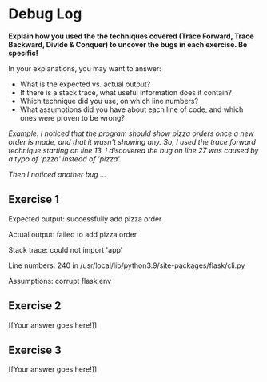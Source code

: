 # Debug Log

**Explain how you used the the techniques covered (Trace Forward, Trace Backward, Divide & Conquer) to uncover the bugs in each exercise. Be specific!**

In your explanations, you may want to answer:

- What is the expected vs. actual output?
- If there is a stack trace, what useful information does it contain?
- Which technique did you use, on which line numbers?
- What assumptions did you have about each line of code, and which ones were proven to be wrong?

_Example: I noticed that the program should show pizza orders once a new order is made, and that it wasn't showing any. So, I used the trace forward technique starting on line 13. I discovered the bug on line 27 was caused by a typo of 'pzza' instead of 'pizza'._

_Then I noticed another bug ..._

## Exercise 1

Expected output: successfully add pizza order

Actual output: failed to add pizza order

Stack trace: could not import 'app'

Line numbers: 240 in /usr/local/lib/python3.9/site-packages/flask/cli.py

Assumptions: corrupt flask env

## Exercise 2

[[Your answer goes here!]]

## Exercise 3

[[Your answer goes here!]]
